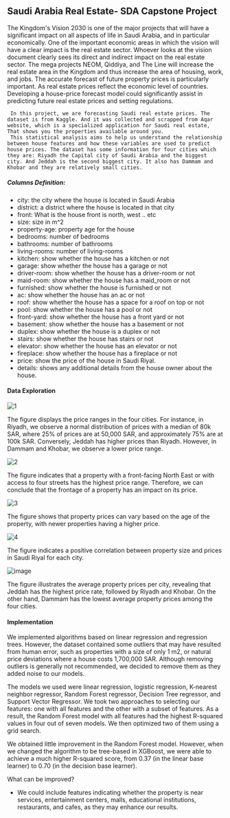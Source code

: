 ## Saudi Arabia Real Estate- SDA Capstone Project


The Kingdom's Vision 2030 is one of the major projects that will have a significant impact on all aspects of life in Saudi Arabia, and in particular economically. One of the important economic areas in which the vision will have a clear impact is the real estate sector. Whoever looks at the vision document clearly sees its direct and indirect impact on the real estate sector. The mega projects NEOM, Qiddiya, and The Line will increase the real estate area in the Kingdom and thus increase the area of housing, work, and jobs. The accurate forecast of future property prices is particularly important. As real estate prices reflect the economic level of countries. Developing a house-price forecast model could significantly assist in predicting future real estate prices and setting regulations. 

     In this project, we are forecasting Saudi real estate prices. The dataset is from Kaggle. And it was collected and scrapped from Aqar website, which is a specialized application for Saudi real estate, That shows you the properties available around you. 
     This statistical analysis aims to help us understand the relationship between house features and how these variables are used to predict house prices. The dataset has some information for four cities which they are: Riyadh the Capital city of Saudi Arabia and the biggest city. And Jeddah is the second biggest city. It also has Dammam and Khobar and they are relatively small cities.


     
##### Columns Definition:
- city: the city where the house is located in Saudi Arabia
- district: a district where the house is located in that city
- front: What is the house front is north, west .. etc
- size: size in m^2
- property-age: property age for the house 
- bedrooms: number of bedrooms 
- bathrooms: number of bathrooms
- living-rooms: number of living-rooms 
- kitchen: show whether the house has a kitchen or not 
- garage: show whether the house has a garage or not 
- driver-room: show whether the house has a driver-room or not
- maid-room: show whether the house has a maid_room or not
- furnished: show whether the house is furnished or not
- ac: show whether the house has an ac or not
- roof: show whether the house has a space for a roof on top or not
- pool: show whether the house has a pool or not
- front-yard: show whether the house has a front yard or not
- basement: show whether the house has a basement or not
- duplex: show whether the house is a duplex or not
- stairs: show whether the house has stairs or not
- elevator: show whether the house has an elevator or not
- fireplace: show whether the house has a fireplace or not
- price: show the price of the house in Saudi Riyal. 
- details: shows any additional details from the house owner about the house.

#### Data Exploration

![1](https://user-images.githubusercontent.com/105590616/188983031-573f239b-249c-45b0-8c94-7b31133f680f.png)

The figure displays the price ranges in the four cities. For instance, in Riyadh, we observe a normal distribution of prices with a median of 80k SAR, where 25% of prices are at 50,000 SAR, and approximately 75% are at 100k SAR. Conversely, Jeddah has higher prices than Riyadh. However, in Dammam and Khobar, we observe a lower price range.


![2](https://user-images.githubusercontent.com/105590616/188985393-8634750e-79ac-494d-9f95-7004bdc73f53.png)

The figure indicates that a property with a front-facing North East or with access to four streets has the highest price range. Therefore, we can conclude that the frontage of a property has an impact on its price.

![3](https://user-images.githubusercontent.com/105590616/188985525-4d91743a-e478-4d07-bfa2-46adc3fa66c7.png)

The figure shows that property prices can vary based on the age of the property, with newer properties having a higher price.


![4](https://user-images.githubusercontent.com/105590616/188985689-f3331ca9-057d-4860-9223-5656054e32b7.png)

The figure indicates a positive correlation between property size and prices in Saudi Riyal for each city.


![image](https://user-images.githubusercontent.com/105590616/188985141-9d904b42-46aa-45c5-b6e7-b7eb72820a44.png)

The figure illustrates the average property prices per city, revealing that Jeddah has the highest price rate, followed by Riyadh and Khobar.
On the other hand, Dammam has the lowest average property prices among the four cities.

#### Implementation
We implemented algorithms based on linear regression and regression trees. However, the dataset contained some outliers that may have resulted from human error, such as properties with a size of only 1 m2, or natural price deviations where a house costs 1,700,000 SAR. Although removing outliers is generally not recommended, we decided to remove them as they added noise to our models.

The models we used were linear regression, logistic regression, K-nearest neighbor regressor, Random Forest regressor, Decision Tree regressor, and Support Vector Regressor. We took two approaches to selecting our features: one with all features and the other with a subset of features. As a result, the Random Forest model with all features had the highest R-squared values in four out of seven models. We then optimized two of them using a grid search.

We obtained little improvement in the Random Forest model. However, when we changed the algorithm to be tree-based in XGBoost, we were able to achieve a much higher R-squared score, from 0.37 (in the linear base learner) to 0.70 (in the decision base learner).

What can be improved?
  - We could include features indicating whether the property is near services, entertainment centers, malls, educational institutions, restaurants, and cafes, as they may enhance our results.

